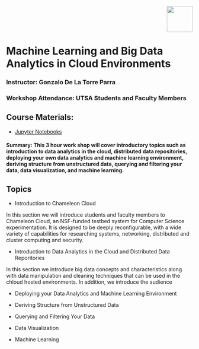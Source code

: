 <img align="right" height="70" src="https://github.com/utsabigdata/ml_and_big_data_in_cloud_environmnets/tree/master/img/chameleon.jpg">


<br /><br /><br />

# Machine Learning and Big Data Analytics in Cloud Environments

### Instructor: Gonzalo De La Torre Parra

### Workshop Attendance: UTSA Students and Faculty Members

## Course Materials:
* [Jupyter Notebooks](https://github.com/utsabigdata/ml_and_big_data_in_cloud_environmnets)

#### Summary: This 3 hour work shop will cover introductory topics such as introduction to data analytics in the cloud, distributed data repositories, deploying your own data analytics and machine learning environment, deriving structure from unstructured data, querying and filtering your data, data visualization, and machine learning.

## Topics

* Introduction to Chameleon Cloud

In this section we will introduce students and faculty members to Chameleon Cloud, an NSF-funded testbed system for Computer Science experimentation. It is designed to be deeply reconfigurable, with a wide variety of capabilities for researching systems, networking, distributed and cluster computing and security. 

* Introduction to Data Analytics in the Cloud and Distributed Data Reporitories

In this section we introduce big data concepts and characteristics along with data manipulation and cleaning techniques that can be used in the chloud hosted environments. In addition, we introduce the audience 

* Deploying your Data Analytics and Machine Learning Environment

* Deriving Structure from Unstructured Data

* Querying and Filtering Your Data

* Data Visualization

* Machine Learning
